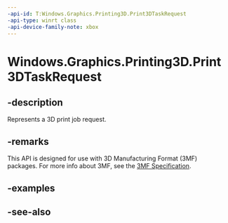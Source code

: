 ```yaml
---
-api-id: T:Windows.Graphics.Printing3D.Print3DTaskRequest
-api-type: winrt class
-api-device-family-note: xbox
---
```


<!-- Class syntax.
public class Print3DTaskRequest : Windows.Graphics.Printing3D.IPrint3DTaskRequest
-->

# Windows.Graphics.Printing3D.Print3DTaskRequest

## -description
Represents a 3D print job request.

## -remarks
This API is designed for use with 3D Manufacturing Format (3MF) packages. For more info about 3MF, see the [3MF Specification](https://3mf.io/3mf-specification/).

## -examples

## -see-also
